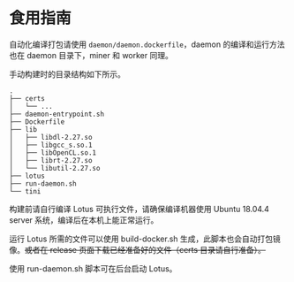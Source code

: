 # 食用指南

自动化编译打包请使用 `daemon/daemon.dockerfile`，daemon 的编译和运行方法也在 daemon 目录下，miner 和 worker 同理。

手动构建时的目录结构如下所示。

```
.
├── certs
│   └── ...
├── daemon-entrypoint.sh
├── Dockerfile
├── lib
│   ├── libdl-2.27.so
│   ├── libgcc_s.so.1
│   ├── libOpenCL.so.1
│   ├── librt-2.27.so
│   └── libutil-2.27.so
├── lotus
├── run-daemon.sh
└── tini
```

构建前请自行编译 Lotus 可执行文件，请确保编译机器使用 Ubuntu 18.04.4 server 系统，编译后在本机上能正常运行。

运行 Lotus 所需的文件可以使用 build-docker.sh 生成，此脚本也会自动打包镜像。~~或者在 release 页面下载已经准备好的文件（certs 目录请自行准备）。~~

使用 run-daemon.sh 脚本可在后台启动 Lotus。